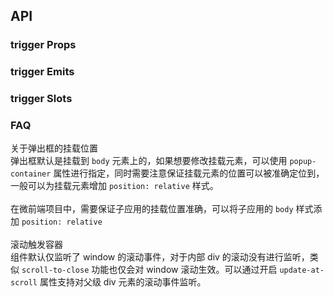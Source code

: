 ## API

### trigger Props

<field-table :data="triggerProps"/>

### trigger Emits

<field-table :data="triggerEmits" type="emits"/>

### trigger Slots

<field-table :data="triggerSlots" type="slots"/>

<script setup>
import { ref } from 'vue';

const triggerProps = ref([
  {
    name: 'popup-visible (v-model)',
    desc: '弹出框是否可见',
    type: 'boolean',
    value: '-',
  },
  {
    name: 'default-popup-visible',
    desc: '弹出框默认是否可见（非受控模式）',
    type: 'boolean',
    value: 'false',
  },
  {
    name: 'trigger',
    desc: '触发方式',
    type: '\'hover\' | \'click\' | \'focus\' | \'contextMenu\'',
    value: '\'hover\'',
  },
  {
    name: 'position',
    desc: '弹出位置',
    type: '\'top\' | \'tl\' | \'tr\' | \'bottom\' | \'bl\' | \'br\' | \'left\' | \'lt\' | \'lb\' | \'right\' | \'rt\' | \'rb\'',
    value: '\'bottom\'',
  },
  {
    name: 'disabled',
    desc: '触发器是否禁用',
    type: 'boolean',
    value: 'false',
  },
  {
    name: 'popup-offset',
    desc: '弹出框的偏移量（弹出框距离触发器的偏移距离）',
    type: 'number',
    value: '0',
  },
  {
    name: 'popup-translate',
    desc: '弹出框的移动距离',
    type: 'TriggerPopupTranslate',
    value: '-',
  },
  {
    name: 'show-arrow',
    desc: '弹出框是否显示箭头',
    type: 'boolean',
    value: 'false',
  },
  {
    name: 'align-point',
    desc: '弹出框是否跟随鼠标',
    type: 'boolean',
    value: 'false',
  },
  {
    name: 'popup-hover-stay',
    desc: '是否在移出触发器，并移入弹出框时保持弹出框显示',
    type: 'boolean',
    value: 'true',
  },
  {
    name: 'blur-to-close',
    desc: '是否在触发器失去焦点时关闭弹出框',
    type: 'boolean',
    value: 'true',
  },
  {
    name: 'click-to-close',
    desc: '是否在点击触发器时关闭弹出框',
    type: 'boolean',
    value: 'true',
  },
  {
    name: 'click-outside-to-close',
    desc: '是否在点击外部区域时关闭弹出框',
    type: 'boolean',
    value: 'true',
  },
  {
    name: 'unmount-on-close',
    desc: '是否在关闭时卸载弹出框节点',
    type: 'boolean',
    value: 'true',
  },
  {
    name: 'content-class',
    desc: '弹出框内容的类名',
    type: 'string|array|object',
    value: '-',
  },
  {
    name: 'content-style',
    desc: '弹出框内容的样式',
    type: 'CSSProperties',
    value: '-',
  },
  {
    name: 'arrow-class',
    desc: '弹出框箭头的类名',
    type: 'string|array|object',
    value: '-',
  },
  {
    name: 'arrow-style',
    desc: '弹出框箭头的样式',
    type: 'CSSProperties',
    value: '-',
  },
  {
    name: 'popup-style',
    desc: '弹出框的样式',
    type: 'CSSProperties',
    value: '-',
  },
  {
    name: 'animation-name',
    desc: '弹出动画的name',
    type: 'string',
    value: '\'fade-in\'',
  },
  {
    name: 'duration',
    desc: '弹出动画的持续时间',
    type: 'number| { enter: number; leave: number; }',
    value: '-',
  },
  {
    name: 'mouse-enter-delay',
    desc: 'mouseenter事件延时触发的时间（毫秒）',
    type: 'number',
    value: '100',
  },
  {
    name: 'mouse-leave-delay',
    desc: 'mouseleave事件延时触发的时间（毫秒）',
    type: 'number',
    value: '100',
  },
  {
    name: 'focus-delay',
    desc: 'focus事件延时触发的时间（毫秒）',
    type: 'number',
    value: '0',
  },
  {
    name: 'auto-fit-popup-width',
    desc: '是否将弹出框宽度设置为触发器宽度',
    type: 'boolean',
    value: 'false',
  },
  {
    name: 'auto-fit-popup-min-width',
    desc: '是否将弹出框的最小宽度设置为触发器宽度',
    type: 'boolean',
    value: 'false',
  },
  {
    name: 'auto-fix-position',
    desc: '当触发器的尺寸发生变化时，是否重新计算弹出框位置',
    type: 'boolean',
    value: 'true',
  },
  {
    name: 'popup-container',
    desc: '弹出框的挂载容器',
    type: 'string | HTMLElement',
    value: '-',
  },
  {
    name: 'update-at-scroll',
    desc: '是否在容器滚动时更新弹出框的位置',
    type: 'boolean',
    value: 'false',
  },
  {
    name: 'auto-fit-position',
    desc: '是否自动调整弹出框位置，以适应窗口大小',
    type: 'boolean',
    value: 'true',
  },
  {
    name: 'render-to-body',
    desc: '是否挂载在 body 元素下',
    type: 'boolean',
    value: 'true',
  },
  {
    name: 'prevent-focus',
    desc: '是否阻止弹出层中的元素点击时获取焦点',
    type: 'boolean',
    value: 'false',
  },
  {
    name: 'scroll-to-close',
    desc: '是否在滚动时关闭弹出框',
    type: 'boolean',
    value: 'false (2.46.0)',
  },
  {
    name: 'scroll-to-close-distance',
    desc: '滚动阈值，当滚动距离超过该值时触发关闭',
    type: 'number',
    value: '0',
  },
]);

const triggerEmits = ref([
  {
    name: 'popup-visible-change',
    desc: '弹出框显示状态改变时触发',
    type: 'visible: boolean',
  },
  {
    name: 'show',
    desc: '弹出框显示后（动画结束）触发',
    type: '- (2.18.0)',
  },
  {
    name: 'hide',
    desc: '弹出框隐藏后（动画结束）触发',
    type: '- (2.18.0)',
  },
]);

const triggerSlots = ref([
  {
    name: 'content',
    desc: '弹出框内容',
    type: '-',
  },
]);
</script>

### FAQ

关于弹出框的挂载位置
<br />
弹出框默认是挂载到 `body` 元素上的，如果想要修改挂载元素，可以使用 `popup-container` 属性进行指定，同时需要注意保证挂载元素的位置可以被准确定位到，一般可以为挂载元素增加 `position: relative` 样式。
<br />
<br />
在微前端项目中，需要保证子应用的挂载位置准确，可以将子应用的 `body` 样式添加 `position: relative`
<br />
<br />
滚动触发容器
<br />
组件默认仅监听了 window 的滚动事件，对于内部 div 的滚动没有进行监听，类似 `scroll-to-close` 功能也仅会对 window 滚动生效。可以通过开启 `update-at-scroll` 属性支持对父级 div 元素的滚动事件监听。
